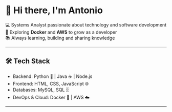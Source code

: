 # 👋 Hi there, I'm Antonio

💻 Systems Analyst passionate about technology and software development  
🚀 Exploring **Docker** and **AWS** to grow as a developer  
📚 Always learning, building and sharing knowledge  

---

## 🛠️ Tech Stack
- Backend: Python 🐍 | Java ☕ | Node.js  
- Frontend: HTML, CSS, JavaScript 🌐  
- Databases: MySQL, SQL 🗄️  
- DevOps & Cloud: Docker 🐳 | AWS ☁️  

---

